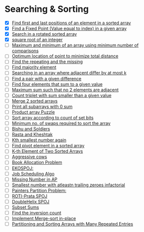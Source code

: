 # Searching & Sorting

- [x] [Find first and last positions of an element in a sorted array](https://practice.geeksforgeeks.org/problems/first-and-last-occurrences-of-x/0)
- [x] [Find a Fixed Point (Value equal to index) in a given array](https://practice.geeksforgeeks.org/problems/value-equal-to-index-value1330/1)                   
- [x] [Search in a rotated sorted array](https://leetcode.com/problems/search-in-rotated-sorted-array/)                                                            
- [x] [square root of an integer](https://practice.geeksforgeeks.org/problems/count-squares3649/1)                                                                 
- [ ] [Maximum and minimum of an array using minimum number of comparisons](https://practice.geeksforgeeks.org/problems/middle-of-three2926/1)                     
- [ ] [Optimum location of point to minimize total distance](https://www.geeksforgeeks.org/optimum-location-point-minimize-total-distance/)                        
- [ ] [Find the repeating and the missing](https://practice.geeksforgeeks.org/problems/find-missing-and-repeating2512/1)                                           
- [ ] [Find majority element](https://practice.geeksforgeeks.org/problems/majority-element/0)                                                                      
- [ ] [Searching in an array where adjacent differ by at most k](https://www.geeksforgeeks.org/searching-array-adjacent-differ-k/)                                 
- [ ] [Find a pair with a given difference](https://practice.geeksforgeeks.org/problems/find-pair-given-difference/0)                                              
- [ ] [Find four elements that sum to a given value](https://practice.geeksforgeeks.org/problems/find-all-four-sum-numbers/0)                                      
- [ ] [Maximum sum such that no 2 elements are adjacent](https://practice.geeksforgeeks.org/problems/stickler-theif/0)                                             
- [ ] [Count triplet with sum smaller than a given value](https://practice.geeksforgeeks.org/problems/count-triplets-with-sum-smaller-than-x5549/1)                
- [ ] [Merge 2 sorted arrays](https://practice.geeksforgeeks.org/problems/merge-two-sorted-arrays5135/1)                                                           
- [ ] [Print all subarrays with 0 sum](https://practice.geeksforgeeks.org/problems/zero-sum-subarrays/0)                                                           
- [ ] [Product array Puzzle](https://practice.geeksforgeeks.org/problems/product-array-puzzle/0)                                                                   
- [ ] [Sort array according to count of set bits](https://practice.geeksforgeeks.org/problems/sort-by-set-bit-count/0)                                             
- [ ] [Minimum no. of swaps required to sort the array](https://practice.geeksforgeeks.org/problems/minimum-swaps/1)                                               
- [ ] [Bishu and Soldiers](https://www.hackerearth.com/practice/algorithms/searching/binary-search/practice-problems/algorithm/bishu-and-soldiers/)                
- [ ] [Rasta and Kheshtak](https://www.hackerearth.com/practice/algorithms/searching/binary-search/practice-problems/algorithm/rasta-and-kheshtak/)                
- [ ] [Kth smallest number again](https://www.hackerearth.com/practice/algorithms/searching/binary-search/practice-problems/algorithm/kth-smallest-number-again-2/)
- [ ] [Find pivot element in a sorted array](http://theoryofprogramming.com/2017/12/16/find-pivot-element-sorted-rotated-array/)                                   
- [ ] [K-th Element of Two Sorted Arrays](https://practice.geeksforgeeks.org/problems/k-th-element-of-two-sorted-array/0)                                          
- [ ] [Aggressive cows](https://www.spoj.com/problems/AGGRCOW/)                                                                                                    
- [ ] [Book Allocation Problem](https://practice.geeksforgeeks.org/problems/allocate-minimum-number-of-pages/0)                                                    
- [ ] [EKOSPOJ:](https://www.spoj.com/problems/EKO/)                                                                                                               
- [ ] [Job Scheduling Algo](https://www.geeksforgeeks.org/weighted-job-scheduling-log-n-time/)                                                                     
- [ ] [Missing Number in AP](https://practice.geeksforgeeks.org/problems/arithmetic-number/0)                                                                      
- [ ] [Smallest number with atleastn trailing zeroes infactorial](https://practice.geeksforgeeks.org/problems/smallest-factorial-number5929/1)                     
- [ ] [Painters Partition Problem:](https://practice.geeksforgeeks.org/problems/allocate-minimum-number-of-pages/0)                                                
- [ ] [ROTI-Prata SPOJ](https://www.spoj.com/problems/PRATA/)                                                                                                      
- [ ] [DoubleHelix SPOJ](https://www.spoj.com/problems/ANARC05B/)                                                                                                  
- [ ] [Subset Sums](https://www.spoj.com/problems/SUBSUMS/)                                                                                                        
- [ ] [Find the inversion count](https://practice.geeksforgeeks.org/problems/inversion-of-array/0)                                                                  
- [ ] [Implement Merge-sort in-place](https://www.geeksforgeeks.org/in-place-merge-sort/)                                                                          
- [ ] [Partitioning and Sorting Arrays with Many Repeated Entries](https://www.baeldung.com/java-sorting-arrays-with-repeated-entries)                             